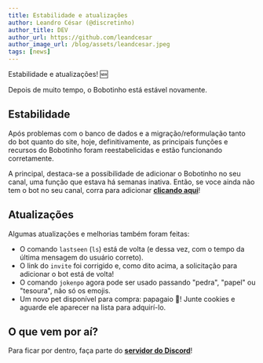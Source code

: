 ```yaml
---
title: Estabilidade e atualizações
author: Leandro César (@discretinho)
author_title: DEV
author_url: https://github.com/leandcesar
author_image_url: /blog/assets/leandcesar.jpeg
tags: [news]
---
```


Estabilidade e atualizações! 🆕

Depois de muito tempo, o Bobotinho está estável novamente.

<!--truncate-->

## Estabilidade

Após problemas com o banco de dados e a migração/reformulação tanto do bot quanto do site, hoje, definitivamente, as principais funções e recursos do Bobotinho foram reestabelicidas e estão funcionando corretamente.

A principal, destaca-se a possibilidade de adicionar o Bobotinho no seu canal, uma função que estava há semanas inativa. Então, se voce ainda não tem o bot no seu canal, corra para adicionar [**clicando aqui**](/invite)!

## Atualizações

Algumas atualizações e melhorias também foram feitas:
- O comando `lastseen` (`ls`) está de volta (e dessa vez, com o tempo da última mensagem do usuário correto).
- O link do `invite` foi corrigido e, como dito acima, a solicitação para adicionar o bot está de volta!
- O comando `jokenpo` agora pode ser usado passando "pedra", "papel" ou "tesoura", não só os emojis.
- Um novo pet disponível para compra: papagaio 🦜! Junte cookies e aguarde ele aparecer na lista para adquirí-lo.

## O que vem por aí?

Para ficar por dentro, faça parte do [**servidor do Discord**](https://discord.gg/6Ue66Vs5eQ)!
